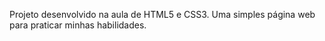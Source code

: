 Projeto desenvolvido na aula de HTML5 e CSS3. Uma simples página web para praticar minhas habilidades.
